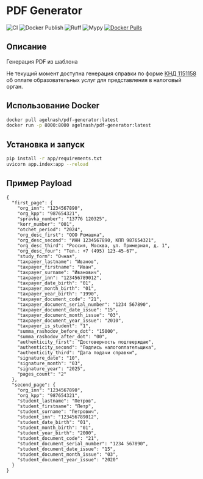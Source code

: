 # PDF Generator
![CI](https://github.com/AgelxNash/pdf-generator/actions/workflows/docker-publish.yml/badge.svg)
![Docker Publish](https://github.com/AgelxNash/pdf-generator/actions/workflows/docker-publish.yml/badge.svg)
![Ruff](https://github.com/AgelxNash/pdf-generator/actions/workflows/ruff.yml/badge.svg)
![Mypy](https://github.com/AgelxNash/pdf-generator/actions/workflows/mypy.yml/badge.svg)
[![Docker Pulls](https://img.shields.io/docker/pulls/agelnash/pdf-generator.svg)](https://hub.docker.com/r/agelnash/pdf-generator)


## Описание
Генерация PDF из шаблона

Не текущий момент доступна генерация справки по форме <a href="https://www.nalog.gov.ru/html/sites/www.new.nalog.ru/2023/about_fts/docs_fts/pril1_14112652.pdf">КНД 1151158</a>
об оплате образовательных услуг для представления в налоговый орган.

## Использование Docker

```bash
docker pull agelnash/pdf-generator:latest
docker run -p 8000:8000 agelnash/pdf-generator:latest
```

## Установка и запуск
```bash
pip install -r app/requirements.txt
uvicorn app.index:app --reload
```

## Пример Payload
```
{
  "first_page": {
    "org_inn": "1234567890",
    "org_kpp": "987654321",
    "spravka_number": "13776 120325",
    "korr_number": "001",
    "otchet_period": "2024",
    "org_desc_first": "ООО Ромашка",
    "org_desc_second": "ИНН 1234567890, КПП 987654321",
    "org_desc_third": "Россия, Москва, ул. Примерная, д. 1",
    "org_desc_four": "Тел.: +7 (495) 123-45-67",
    "study_form": "Очная",
    "taxpayer_lastname": "Иванов",
    "taxpayer_firstname": "Иван",
    "taxpayer_surname": "Иванович",
    "taxpayer_inn": "123456789012",
    "taxpayer_date_birth": "01",
    "taxpayer_month_birth": "01",
    "taxpayer_year_birth": "1990",
    "taxpayer_document_code": "21",
    "taxpayer_document_serial_number": "1234 567890",
    "taxpayer_document_date_issue": "15",
    "taxpayer_document_month_issue": "03",
    "taxpayer_document_year_issue": "2010",
    "taxpayer_is_student": "1",
    "summa_rashodov_before_dot": "15000",
    "summa_rashodov_after_dot": "00",
    "authenticity_first": "Достоверность подтверждаю",
    "authenticity_second": "Подпись налогоплательщика",
    "authenticity_third": "Дата подачи справки",
    "signature_date": "10",
    "signature_month": "03",
    "signature_year": "2025",
    "pages_count": "2"
  },
  "second_page": {
    "org_inn": "1234567890",
    "org_kpp": "987654321",
    "student_lastname": "Петров",
    "student_firstname": "Петр",
    "student_surname": "Петрович",
    "student_inn": "123456789012",
    "student_date_birth": "01",
    "student_month_birth": "01",
    "student_year_birth": "2000",
    "student_document_code": "21",
    "student_document_serial_number": "1234 567890",
    "student_document_date_issue": "15",
    "student_document_month_issue": "03",
    "student_document_year_issue": "2020"
  }
}

```